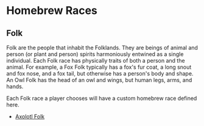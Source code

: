 # Homebrew Races

## Folk

Folk are the people that inhabit the Folklands. They are beings of animal and person (or plant and person) spirits harmoniously entwined as a single individual. Each Folk race has physically traits of both a person and the animal. For example, a Fox Folk typically has a fox's fur coat, a long snout and fox nose, and a fox tail, but otherwise has a person's body and shape. An Owl Folk has the head of an owl and wings, but human legs, arms, and hands.

Each Folk race a player chooses will have a custom homebrew race defined here.

- [Axolotl Folk](/rules/races/axolotl-folk.md)
